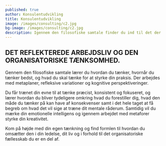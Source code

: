 ```yaml
---
published: true
author: Konsulentudvikling
title: Konsulentudvikling
image: /images/consulting/c2.jpg
bg-image: /images/consulting/c2.jpg
description: Igennem den filosofiske samtale finder du ind til det der er væsentligt for dig, og dèt der gør dig handlekraftig til at sætte dig selv fri til at leve det liv du gerne vil. Vi arbejder med de ord, begreber og værdier du mener ligger dig tættest på sinde. Det giver dig en imødekommenhed og styrke som du kan centrere det væsentligste for dig igennem.
---
```


## DET REFLEKTEREDE ARBEJDSLIV OG DEN ORGANISATORISKE TÆNKSOMHED.

Gennem den filosofiske samtale lærer du hvordan du tænker, hvornår du tænker bedst, og hvad du skal tænke for at styrke din praksis. Der arbejdes med metaplaner, refleksive variationer og kognitive perspektiveringer.

Du får trænet din evne til at tænke præcist, konsistent og fokuseret, og lærer hvordan du bliver tydeligere omkring hvad du forestiller dig, hvad den måde du tænker på kan have af konsekvenser samt i det hele taget at få begreb om hvad det vil sige at træne dit mentale råderum. Samtidig vil du mærke din emotionelle intelligens og igennem arbejdet med metaforer styrke din kreativitet.

Kom på højde med din egen tænkning og find formlen til hvordan du omsætter den i din ledelse, dit liv og i forhold til det organisatoriske fællesskab du er en del af.